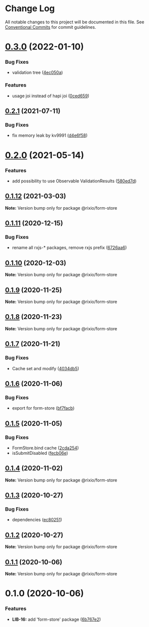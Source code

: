 # Change Log

All notable changes to this project will be documented in this file.
See [Conventional Commits](https://conventionalcommits.org) for commit guidelines.

# [0.3.0](https://github.com/roborox/rixio/compare/@rixio/form-store@0.2.1...@rixio/form-store@0.3.0) (2022-01-10)


### Bug Fixes

* validation tree ([4ec050a](https://github.com/roborox/rixio/commit/4ec050a4252eb4e4693a882d403530257e4c6e2a))


### Features

* usage joi instead of hapi joi ([0ced659](https://github.com/roborox/rixio/commit/0ced659bceb84e75ec78f2bcb61708898ff75b5d))





## [0.2.1](https://github.com/roborox/rixio/compare/@rixio/form-store@0.2.0...@rixio/form-store@0.2.1) (2021-07-11)


### Bug Fixes

* fix memory leak by kv9991 ([d4e6f58](https://github.com/roborox/rixio/commit/d4e6f581f92d73f3619712bc4e2c78a5ae90352f))





# [0.2.0](https://github.com/roborox/rixio/compare/@rixio/form-store@0.1.12...@rixio/form-store@0.2.0) (2021-05-14)


### Features

* add possibility to use Observable ValidationResults ([580ed7d](https://github.com/roborox/rixio/commit/580ed7de9d16e11e2f2072623703826e0632c60d))





## [0.1.12](https://github.com/roborox/rixio/compare/@rixio/form-store@0.1.11...@rixio/form-store@0.1.12) (2021-03-03)

**Note:** Version bump only for package @rixio/form-store





## [0.1.11](https://github.com/roborox/rixio/compare/@rixio/form-store@0.1.10...@rixio/form-store@0.1.11) (2020-12-15)


### Bug Fixes

* rename all rxjs-* packages, remove rxjs prefix ([6726aa6](https://github.com/roborox/rixio/commit/6726aa62b7b7b9b74cef48030468a6eddbce1545))





## [0.1.10](https://github.com/roborox/rixio/compare/@rixio/form-store@0.1.9...@rixio/form-store@0.1.10) (2020-12-03)

**Note:** Version bump only for package @rixio/form-store





## [0.1.9](https://github.com/roborox/rixio/compare/@rixio/form-store@0.1.8...@rixio/form-store@0.1.9) (2020-11-25)

**Note:** Version bump only for package @rixio/form-store





## [0.1.8](https://github.com/roborox/rixio/compare/@rixio/form-store@0.1.7...@rixio/form-store@0.1.8) (2020-11-23)

**Note:** Version bump only for package @rixio/form-store





## [0.1.7](https://github.com/roborox/rixio/compare/@rixio/form-store@0.1.6...@rixio/form-store@0.1.7) (2020-11-21)


### Bug Fixes

* Cache set and modify ([4034db5](https://github.com/roborox/rixio/commit/4034db578f4e75ab71d4cf5fc919ceb77f5232c7))





## [0.1.6](https://github.com/roborox/rixio/compare/@rixio/form-store@0.1.5...@rixio/form-store@0.1.6) (2020-11-06)


### Bug Fixes

* export for form-store ([bf7facb](https://github.com/roborox/rixio/commit/bf7facb2e1ee6c0a59dff958e19b5af48dd1395c))





## [0.1.5](https://github.com/roborox/rixio/compare/@rixio/form-store@0.1.4...@rixio/form-store@0.1.5) (2020-11-05)


### Bug Fixes

* FormStore.bind cache ([2cda254](https://github.com/roborox/rixio/commit/2cda2548c8b8a791a11cdd153683ae995d1fe712))
* isSubmitDisabled ([fecb06e](https://github.com/roborox/rixio/commit/fecb06ee734fb92e1bad5f738051342f54829ffd))





## [0.1.4](https://github.com/roborox/rixio/compare/@rixio/form-store@0.1.3...@rixio/form-store@0.1.4) (2020-11-02)

**Note:** Version bump only for package @rixio/form-store





## [0.1.3](https://github.com/roborox/rixio/compare/@rixio/form-store@0.1.2...@rixio/form-store@0.1.3) (2020-10-27)


### Bug Fixes

* dependencies ([ec80251](https://github.com/roborox/rixio/commit/ec80251362638bb5f7108ebd090ba4a1f245a55e))





## [0.1.2](https://github.com/roborox/rixio/compare/@rixio/form-store@0.1.1...@rixio/form-store@0.1.2) (2020-10-27)

**Note:** Version bump only for package @rixio/form-store





## [0.1.1](https://github.com/roborox/rixio/compare/@rixio/form-store@0.1.0...@rixio/form-store@0.1.1) (2020-10-06)

**Note:** Version bump only for package @rixio/form-store





# 0.1.0 (2020-10-06)


### Features

* **LIB-16:** add 'form-store' package ([6b767e2](https://github.com/roborox/rixio/commit/6b767e2bdae8a1154bfc276d7f39018e7fd261d6))

